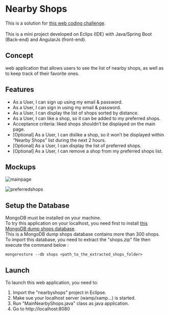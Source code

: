 # Nearby Shops

This is a solution for [this web coding challenge](https://github.com/hiddenfounders/web-internship-cc).
<br/>
<br/>This is a mini project developed on Eclips (IDE) with Java/Spring Boot (Back-end) and AngularJs (front-end).

## Concept
web application that allows users to see the list of nearby shops, as well as to keep track of their favorite ones.

## Features
- As a User, I can sign up using my email & password.
- As a User, I can sign in using my email & password.
- As a User, I can display the list of shops sorted by distance.
- As a User, I can like a shop, so it can be added to my preferred shops.
- Acceptance criteria: liked shops shouldn’t be displayed on the main page.
- [Optional] As a User, I can dislike a shop, so it won’t be displayed within “Nearby Shops” list during the next 2 hours.
- [Optional] As a User, I can display the list of preferred shops.
- [Optional] As a User, I can remove a shop from my preferred shops list.


## Mockups
![mainpage](https://user-images.githubusercontent.com/22826923/40513579-be12fb2c-5f95-11e8-8ac5-520e42e1f159.png)

![preferredshops](https://user-images.githubusercontent.com/22826923/40513600-ce7f0d70-5f95-11e8-95b9-33c7f8ad77a8.png)

## Setup the Database
MongoDB must be installed on your machine.
<br/>To try this application on your localhost, you need first to install [this MongoDB dump shops database](https://github.com/timpeace/nearby-shops/blob/master/shops.zip).
<br/>This is a MongoDB dump shops database contains more than 300 shops.
<br/>To import this database, you need to extract the "shops.zip" file then execute the command below :
```
mongorestore --db shops <path_to_the_extracted_shops_folder>
```

## Launch
To launch this web application, you need to:
1. Import the "nearbyshops" project in Eclipse.
2. Make sue your localhost server (wamp/xamp...) is started.
3. Run "MainNearbyShops.java" class as java application.
4. Go to http://localhost:8080
